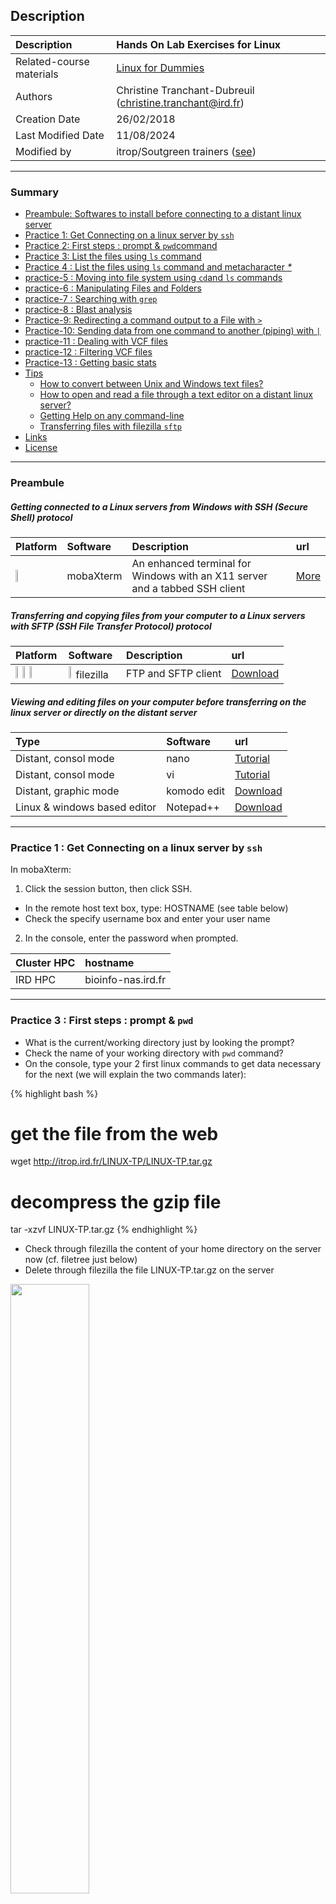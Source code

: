 ## Description

| Description              | Hands On Lab Exercises for Linux                                                                                    |
|:-------------------------|:--------------------------------------------------------------------------------------------------------------------|
| Related-course materials | [Linux for Dummies](https://github.com/CIBiG-wave/cibig-wave.github.io/blob/gh-pages/docs/course_materials/LINUX1/) |
| Authors                  | Christine Tranchant-Dubreuil (christine.tranchant@ird.fr)                                                           |
| Creation Date            | 26/02/2018                                                                                                          |
| Last Modified Date       | 11/08/2024                                                                                                          |
| Modified by              | itrop/Soutgreen trainers ([see](https://southgreenplatform.github.io/trainings/linux/linuxPractice/)) |              |

-----------------------

### Summary

<!-- TOC depthFrom:2 depthTo:2 withLinks:1 updateOnSave:1 orderedList:0 -->
* [Preambule: Softwares to install before connecting to a distant linux server ](#preambule)
* [Practice 1: Get Connecting on a linux server by `ssh`](#practice-2)
* [Practice 2: First steps : prompt & `pwd`command](#practice-3)
* [Practice 3: List the files using `ls` command](#practice-4)
* [Practice 4 : List the files using `ls` command and metacharacter _*_](#practice-5)
* [practice-5 : Moving into file system using `cd`and `ls` commands](#practice-6)
* [practice-6 : Manipulating Files and Folders](#practice-7)
* [practice-7 : Searching with `grep`](#practice-8)
* [practice-8 : Blast analysis](#practice-9)
* [Practice-9: Redirecting a command output to a File with `>`](#practice-10)
* [Practice-10: Sending data from one command to another (piping) with `|`](#practice-11)
* [practice-11 : Dealing with VCF files](#practice-12)
* [practice-12 : Filtering VCF files](#practice-13)
* [Practice-13 : Getting basic stats](#practice-14)
* [Tips](#tips)
  - [How to convert between Unix and Windows text files?](#convertFileFormat)
  - [How to open and read a file through a text editor on a distant linux server?](#readFile)
  - [Getting Help on any command-line](#help)
  - [Transferring files with filezilla `sftp`](#practice-1)
* [Links](#links)
* [License](#license)


-----------------------

<a name="preambule"></a>
### Preambule


##### Getting connected to a Linux servers from Windows with SSH (Secure Shell) protocol

| Platform                                                              | Software  | Description | url |
|:----------------------------------------------------------------------| :------------- | :------------- | :------------- |
| <img width="10%" class="img-responsive" src="img/osWin.png"/> | mobaXterm |An enhanced terminal for Windows with an X11 server and a tabbed SSH client | [More](https://mobaxterm.mobatek.net/) |



##### Transferring and copying files from your computer to a Linux servers with SFTP (SSH File Transfer Protocol) protocol

| Platform                                                                                                                                                                                     | Software  | Description | url |
|:---------------------------------------------------------------------------------------------------------------------------------------------------------------------------------------------| :------------- | :------------- | :------------- |
| <img width="10%" class="img-responsive" src="img/osApple.png"/> <img width="10%" class="img-responsive" src="img/osLinux.png"/> <img width="10%" class="img-responsive" src="img/osWin.png"/>| <img width="10%" class="img-responsive" src="img/filezilla.png"/> filezilla |  FTP and SFTP client  | [Download](https://filezilla-project.org/download.php?type=client)  |


##### Viewing and editing files on your computer before transferring on the linux server or directly on the distant server

| Type | Software  | url |
| :------------- | :------------- | :------------- |
| Distant, consol mode |  nano | [Tutorial](http://www.howtogeek.com/howto/42980/) |  
| Distant, consol mode |  vi | [Tutorial](https://www.washington.edu/computing/unix/vi.html)  |  
| Distant, graphic mode| komodo edit | [Download](https://www.activestate.com/komodo-ide/downloads/edit) |
| Linux & windows based editor | Notepad++ | [Download](https://notepad-plus-plus.org/download/v7.5.5.html) |

-----------------------


<a name="practice-2"></a>
### Practice 1 : Get Connecting on a linux server by `ssh`

In mobaXterm:
1. Click the session button, then click SSH.
  * In the remote host text box, type: HOSTNAME (see table below)
  * Check the specify username box and enter your user name
2. In the console, enter the password when prompted.


| Cluster HPC | hostname| 
| :------------- | :------------- | 
| IRD HPC |  bioinfo-nas.ird.fr | 

-----------------------

<a name="practice-3"></a>
###  Practice 3 : First steps : prompt & `pwd`

* What is the current/working directory just by looking the prompt?
* Check the name of your working directory with `pwd` command?
* On the console, type your 2 first linux commands to get data necessary for the next (we will explain the two commands later):

{% highlight bash %}
# get the file from the web
wget http://itrop.ird.fr/LINUX-TP/LINUX-TP.tar.gz

# decompress the gzip file
tar -xzvf LINUX-TP.tar.gz
{% endhighlight %}

* Check through filezilla the content of your home directory on the server now (cf. filetree just below)
* Delete through filezilla the file LINUX-TP.tar.gz on the server

<img width="50%" class="img-responsive" src="img/arbo-1.png"/>

-----------------------

<a name="practice-4"></a>
### Practice 4 : List the files using `ls` command

* List the content of your home directory
* List the content of the directory `Fasta` by using its absolute path in first then its relative path - `ls` command
* List the content of the directory `Data` with the `ls` command and the option `-R`
* List the content of the directory `Bank` with the `ls` command and the option `-al` or `-a -l`

-----------------------

<a name="practice-5"></a>
### Practice 5 : List the files using `ls` command and metacharacter _*_

* List the content of the directory `T-coffee`. Are there only fasta files ? - `ls` command
* List only the files starting by sample (in the directory `T-coffee` ) -  `ls` command & _*_
* List only the files with the fasta extension (in the directory `T-coffee` ) -  `ls` command & _*_

-----------------------

<a name="practice-6"></a>
### Practice 6 : Moving into file system using `cd` and `ls` command

* Go to the directory `Script` and check in the prompt you have correctly changed your working directory (`pwd`).
* List the dir content with `ls`.
* Go to the `Fasta` directory using `../`
* Go to the `Fastq` directory . From  this directory, and without any change in your working dir, list what's in `samBam` directory
* List `vcf`directory using -R option. What is there in this dir ?
* Come back to the home directory.

---
**NOTE**

Test the command `tree`

<details>

{% highlight bash %}
[tranchant@node6 LINUX-TP]$ tree
.
├── AllEst.fasta
├── Bank
│   ├── referenceArcad.fasta
│   ├── referenceIrigin.dict
│   ├── referenceIrigin.fasta
│   ├── referenceIrigin.fasta.fai
│   ├── referencePindelChr1.fasta
│   ├── referencePindelChr1.fasta.fai
│   ├── referenceRnaseq.fa
│   └── referenceRnaseqGFF.gff3
├── Data
│   ├── fastq
│   │   ├── assembly
│   │   │   ├── ebolaAssembly
│   │   │   │   ├── ebola1.fastq
│   │   │   │   ├── ebola1.fq
│   │   │   │   ├── ebola2.fastq
│   │   │   │   └── ebola2.fq
│   │   │   └── pairedOneIndivuPacaya
│   │   │       ├── g02L5Mapped_R1.fq
│   │   │       └── g02L5Mapped_R2.fq
...
│   │   ├── tlara_tRNA_aln10.output.gz
│   │   ├── tlara_tRNA_aln50.output.gz
│   │   ├── tlara_tRNA_aln51.output.gz
│   │   ├── two_profiles.template_file
│   │   └── x.gz
│   └── vcf
│       ├── duplicVCF
│       │   ├── smallDuplic-filtered.vcf
│       │   └── smallDuplic.vcf
│       ├── singleVCF
│       │   └── GATKVARIANTFILTRATION.vcf
│       ├── testsnmf.geno
│       ├── vcfForRecalibration
│       │   └── control.vcf
│       └── vcfForSNiPlay
│           └── testsnmf.vcf
├── Fasta
│   ├── C_AllContigs.fasta
│   ├── contig_tgicl.fasta
│   ├── enterobacteries.fasta
│   ├── sequence.fasta
│   └── uniprot_sprot.fasta
├── Script
│   ├── array.pl
│   ├── codon_usage.pl
│   ├── hash.pl
│   ├── helloWorld.pl
│   ├── loops-for.pl
│   ├── matching.pl
│   ├── readFasta.pl
│   ├── retrieve-accession.pl
│   ├── sorting-array.pl
│   ├── string-array.pl
│   └── transliterate.pl
└── transcritsAssembly.fasta

29 directories, 253 files
[tranchant@node6 LINUX-TP]$ 
{% endhighlight %}

</details>
---

-----------------------

<a name="practice-7"></a>
### Practice 7 : Manipulating Files and Folders

We will prepare our blast analysis performed after by creating directory and moving files as showing in the image just below :
<img width="50%" class="img-responsive" src="img/arbo-2.png"/>

* Create a subdirectory called `BlastAnalysis` in the directory `LINUX_TP` with the `mkdir` command.
* Move `transcritsAssembly.fasta` into this new directory with the `mv` command.
* List the content of `LINUX-TP` and `BlastAnalysis` with the `ls` command.
* Copy `AllEst.fasta` in  the directory `Bank` with the `cp` command.
* List the content of the `LINUX-TP` and `Bank` directories. What are the differences between mv and cp?
* Remove the file `AllEst.fasta` in the directory `LINUX-TP` with the `rm` command.
* Copy the whole directory `T-coffee` with the name `T-coffee-copy`into the directory `LINUX-TP`.
* After checking the content of the directory `LINUX-TP`, remove the directory `T-coffee-copy`. How to remove a directory ?
* Remove all the files into the director  `T-coffee-copy` with the `rm *` command.
* Remove the directory `T-coffee-copy`.




<a name="practice-8"></a>

### Practice 8 : Searching with `grep`

* Go on the following page : https://plants.ensembl.org/Oryza_sativa/Info/Index using your internet navigator
* Copy the url of the rice genome annotation file (gff format, all chromosomes) that we will use to download the file directly on the server
* Go to the `Bank` directory and type the following command :

{% highlight bash %}wget gff_url{% endhighlight %}

* After checking the content of your current directory, what have you done with the `wget`command?
* Decompress the gff with the command `gzip -d file.gz`
* Display the firsts and lasts lines of the gff file
* Print the lines with the word `gene` in the gff file
* Count the number of genes
* Search for the nbs-lrr genes
* Count lines without the word "putative" 

-----------------------

<a name="practice-9"></a>
### Practice 9 : Blast analysis

##### Connection to bioinfo-inter.ird.fr

Open another terminal or mobaxterm session but this time choose the bioinfo-inter.ird.fr server.

##### Preparing working environment 

Before launching your blast, you have to prepare your working environment (even if we will not use slurm) :
* go inside the directory /scratch2
* create a directory called 'formation_YOUR_ID' into the directory `/scratch2` and go into this new drectory
* download the archive with the data that will be used to perform a blast - `wget http://itrop.ird.fr/LINUX-TP/BlastAnalysis.tar.gz`
* decompress the gzip file `tar -xzvf BlastAnalysis.tar.gz`
* after listing the content of the current directory, remove the archive `BlastAnalysis.tar.gz`
* go inside the directory BlastAnalysis
* Load the module blast, we will use the program `makeblastdbcmd`to create a local `blast` database then the program `blastn`.
{% highlight bash %}module load bioinfo/blast/2.12.0+{% endhighlight %}

##### Creating a custom database with `makeblastdb`

As we use a custom database for the first time, if we have a fasta format file of these sequences we have to create a database from our fasta format file `AllEst.fasta` with the `makeblastdb` command.

* Go inside the `Bank` directory and list the content of this directory
* create a nucleotide database by typing:
{% highlight bash %}
makeblastdb -in AllEst.fasta -dbtype nucl -parse_seqids{% endhighlight %}

* List the content of the directory to check if the database has been indexed

##### BLASTing against our remote database

* Go inside the `blastAnalysis` directory
* print the blast manual -  `blastn -help`
* Perform  the blast by typing the following command, using transcritsAssembly.fasta as a query file: 
{% highlight bash %}blastn -query [fastaFile] -db [databaseFile] -out [resultFile]{% endhighlight %}
* Display the result file with the command `less`
* Perform the blast adding the option outfmt equals to 6 and display the result file

{% highlight bash %}blastn -query [fastaFile] -db [databaseFile] -outfmt [0-11] -out [resultFile]{% endhighlight %}

* Perform the blast adding the option -outfmt '6 qseqid sseqid pident length mismatch gapopen qstart qend sstart send evalue bitscore' 

{% highlight bash %} blastn -query [fastaFile] -db [databaseFile] -outfmt '6 qseqid sseqid pident length mismatch gapopen qstart qend sstart send evalue bitscore' -out [resultFile]{% endhighlight %}


####### Output formats

{% highlight bash %}
The flag for the output format is -outfmt followed by a number which denotes the format request :

0 = pairwise,
1 = query-anchored showing identities,
2 = query-anchored no identities,
3 = flat query-anchored, show identities,
4 = flat query-anchored, no identities,
5 = XML Blast output,
6 = tabular,
7 = tabular with comment lines,
8 = Text ASN.1,
9 = Binary ASN.1,
10 = Comma-separated values,
11 = BLAST archive format (ASN.1)
</pre>
{% endhighlight %}

#######  Output tabular format (6 or 7): one line per results splitted in 12 fields.

{% highlight bash %}
1. query id
2. subject id
3. percent identity
4. alignment length
5. number of mismatche-
6. number of gap openings
7. query start
8. query end
9. subject start
10. subject end
11. expect value
12. bit score
{% endhighlight %}


##### Parsing the results file
* Display  the  first  10  lines  of  the  file  - `head`
* Display  the  first  15  lines  of  the  file  - `head`
* Display  it  last  15  lines  - `tail`
* Count  the  number  of  line - `wc`
* Sort the lines using the second field (subject  id) by alphabetical order, ascending then descending   - `sort`
* Sort lines by e‐value (ascending) and by “alignment length” (descending) - `sort`
* Extract the first 4 fields - `cut`
* Extract query id, subject id, evalue, alignment length `cut`

-----------------------

<a name="practice-10"></a>
### Practice 10 : Redirecting a command output to a File with `>`
* Extract all ESTs identifiers and print them in the file ESTs_accession.list - `cut >`

-----------------------

<a name="practice-11"></a>
### Practice 11 :  Sending data from one command to another (piping) with `|`
* How many sequences contains the file transcritsAssembly.fasta ?
* How many sequences have a homology with EST sequences ? (TIPs: `cut` command with `sort -u` (uniq) or `uniq` command ))
* Extract ESTs sequences from database (or "bank") with `seqtk` by typing :

{% highlight bash %}
module load bioinfo/seqtk/1.3-r106
seqtk 
seqtk subseq
seqtk subseq [bank.fasta] [ests.id] | head
seqtk subseq [bank.fasta] [ests.id] > ests.fasta
{% endhighlight %}

{% highlight bash %}
ests.id the file containing the sequence names 
bank.fasta the file containig the sequences that we want to extract
{% endhighlight %}

* Count the number of sequences extracted - `grep ">" c `
* Get the help of theprogram `seqtk comp` - `seqtk comp`
* Run the program `seqtk comp` on your fasta file created just before

{% highlight bash %}
seqtk comp  FASTA_FILE | head
{% endhighlight %}

* Display only the accession and the length with the command `cut` directly from the output of the command `seqtk comp`
* What is the shorthest sequence (Accession and length)?
* What is the longuest sequence (Accession and length)?

-----------------------

<a name="practice-12"></a>
### Practice 12 : Dealing with vcf Files 

* List the content of the directory `/scratch2/VCF_LINUX`
* Before creating your directory `/scratch2/VCF_LINUX_FORMATIONX`, displays the amount of disk space available on the file system with the command `df`
* Create your directory the directory `/scratch2/VCF_LINUX_FORMATIONX`and go into it.
* Create a shortcut of the different vcf file in the directory `/scratch2/VCF_LINUX`  with the command `ln -s source_file myfile`

For example
{% highlight bash %}
ln -s /scratch2/VCF_LINUX_FORMATIONX/OgOb-all-MSU7-CHR6.GATKVARIANTFILTRATION.vcf.gz OgOb-all-MSU7-CHR6.GATKVARIANTFILTRATION.LINK.vcf.gz
{% endhighlight %}

Thus, OgOb-all-MSU7-CHR6.GATKVARIANTFILTRATION.LINK.vcf is the name of the new file containing the reference to the file named OgOb-all-MSU7-CHR6.GATKVARIANTFILTRATION.vcf.

* Repeat the same operation with the other vcf files
* List the content of the directory `VCF_LINUX_FORMATIONX` with `ls -l`
* Display the size of each vcf files in the directory `/scratch2/VCF_LINUX` then in your directory `/scratch2/VCF_LINUX_FORMATIONX` - `du`
* Display the size of the directory `/scratch2/VCF_LINUX` and the directory `/scratch2/VCF_LINUX_FORMATIONX` - `du`
* Displays the first lines of the vcf files - `zcat, head` commands
* Displays the last lines of the vcf files - `zcat, tail` commands
* Count the lines of the vcf files - `zcat, wc -l` command

-----------------------

<a name="practice-13"></a>
### Practice 13 :  Filtering VCF files `|` - `zgrep` 
To get some basics stats of the output VCF files, let's use linux command!
* How many polymorphisms were detected (Displaying all the lines which does not start with # / header lines) in the different vcf files ?
* How many polymorphisms were considered "good" after filtering steps by GATK VARIANTFILTRATION (ie marked `PASS`)?
* How many polyporphisms were considered "bad" and filtered out (Displaying all the lines without the `PASS` tag )?
* Save only the "good" polymorphisms detected that were considered "good" in a new file called `OgOb-all-MSU7-CHR6.GATKVARIANTFILTRATION.GOOD.vcf`
* Display the size of this new vcf files

-----------------------

<a name="practice-14"></a>
### Practice 14 : Getting basic stats
* Go into the directory `LINUX-TP/Data/fastq/pairedTwoIndividusGzippedIrigin` - `cd`
* List the directory content
* Run fastq-stats program ( [more](http://manpages.ubuntu.com/manpages/xenial/man1/fastq-stats.1.html) to get stats about the fastq file `irigin1_1.fastq.gz`
{% highlight bash %}
fastq-stats -D irigin1_1.fastq.gz
{% endhighlight %}
* BONUS :
Use a `for` loop to run fastq-stats with every fastq file in the directory
{% highlight bash %}
for file in *fastq; do 
  fastq-stats -D $file > $file.fastq-stats ; 
done;
{% endhighlight %}


-----------------------

<a name="tips"></a>
### Tips

<a name="convertFileFormat"></a>
##### How to convert between Unix and Windows text files?
The format of Windows and Unix text files differs slightly. In Windows, lines end with both the line feed and carriage return ASCII characters, but Unix uses only a line feed. As a consequence, some Windows applications will not show the line breaks in Unix-format files. Likewise, Unix programs may display the carriage returns in Windows text files with Ctrl-m (^M) characters at the end of each line.

There are many ways to solve this problem as using text file compatible, unix2dos / dos2unix command or vi to do the conversion. To use the two last ones, the files to convert must be on a Linux computer.

###### use notepad as file editor on windows

When using Unix files on Windows, it is useful to convert the line endings to display text files correclty in other Windows-based or linux-based editors.

In Notepad++: `Edit > EOL Conversion > Windows Format`

<img width="50%" class="img-responsive" src="img/tp-notepadUTF8.png"/>

###### `unix2dos` & `dos2unix`

<pre><code>
# Checking if my fileformat is dos
[tranchant@master0 ~]$ cat -v test.txt
jeidjzdjzd^M
djzoidjzedjzed^M
ndzndioezdnezd^M

# Converting from dos to linux format
[tranchant@master0 ~]$ dos2unix test.txt
dos2unix: converting file test.txt to Unix format ...
[tranchant@master0 ~]$ cat -v test.txt
jeidjzdjzd
djzoidjzedjzed
ndzndioezdnezd

# Converting from linux to dos format
[tranchant@master0 ~]$ unix2dos test.txt
unix2dos: converting file test.txt to DOS format ...
[tranchant@master0 ~]$ cat -v test.txt
jeidjzdjzd^M
djzoidjzedjzed^M
ndzndioezdnezd^M
[tranchant@master0 ~]$
</code></pre>

###### vi

* In vi, you can remove carriage return _^M _ characters with the following command: `:1,$s/^M//g`
* To input the _^M_ character, press _Ctrl-v_, and then press _Enter_ or _return_.
* In vim, use :`set ff=unix` to convert to Unix; use `:set ff=dos` to convert to Windows.

-----------------------

<a name="readFile"></a>
##### How to open and read a file through a text editor on a distant linux server?

###### vi
[Manual](https://www.washington.edu/computing/unix/vi.html/)

###### nano
[Manual](https://www.howtogeek.com/howto/42980/)

###### Komodo Edit

After installing Komodo Edit, open it and click on _Edit –> Preferences_
<img width="50%" class="img-responsive" src="img/tp-komodoEdit1.png"/>

Select Servers from the left and enter sftp account information, then save it.
<img width="50%" class="img-responsive" src="img/tp-komodoEdit2.png"/>

To edit a distant content, click on _File –> Open –> Remote File_
<img width="50%" class="img-responsive" src="img/tp-komodoEdit3.png"/>

-----------------------

<a name="help"></a>
#### Getting Help on any command-line

###### with the option `--help`
Virtually all commands understand the `-h` (or `--help`) option, which produces a short usage description of the command and its options.
<pre>
<code>
[tranchant@master0 ~]$ ls --help
Utilisation : ls [OPTION]... [FILE]...
Afficher des renseignements sur les FILEs (du répertoire actuel par défaut).
Trier les entrées alphabétiquement si aucune des options -cftuvSUX ou --sort
ne sont utilisées.

Les arguments obligatoires pour les options longues le sont aussi pour les
options courtes.
  -a, --all                  ne pas ignorer les entrées débutant par .
  -A, --almost-all           ne pas inclure . ou .. dans la liste
      --author               avec -l, afficher l'auteur de chaque fichier
  -b, --escape               afficher les caractères non graphiques avec des
                               protections selon le style C
      --block-size=SIZE      convertir les tailles en SIZE avant de les
                               afficher. Par exemple, « --block-size=M » affiche
                               les tailles en unités de 1 048 576 octets ;
                               consultez le format SIZE ci-dessous
  -B, --ignore-backups       ne pas inclure les entrées se terminant par ~ dans
                               la liste
  -c                         avec -lt : afficher et trier selon ctime (date de
                               dernière modification provenant des informations
                               d'état du fichier) ;
                               avec -l : afficher ctime et trier selon le nom ;
                               autrement : trier selon ctime
  -C                         afficher les noms en colonnes
      --color[=WHEN]         colorier la sortie ; par défaut, WHEN peut être
                               « never » (jamais), « auto » (automatique) ou
                               « always » (toujours, valeur par défaut) ; des
                               renseignements complémentaires sont ci-dessous
  -d, --directory            afficher les noms de répertoires, pas leur contenu
...

</code>
</pre>

###### with the `man` command
Every command and nearly every application in Linux has a man (manual) file, so finding such a file is as simple as typing man command to bring up a longer manual entry for the specified command.

<pre>
<code>
# Type man ls to display the related manual

LS(1)                                      Manuel de l'utilisateur Linux                                      LS(1)

NOM
       ls, dir, vdir - Afficher le contenu d'un répertoire

SYNOPSIS
       ls [options] [fichier...]
       dir [fichier...]
       vdir [fichier...]

       Options POSIX : [-CFRacdilqrtu1] [--]

       Options  GNU  (forme  courte)  :  [-1abcdfgiklmnopqrstuvwxABCDFGHLNQRSUX]  [-w  cols]  [-T  cols] [-I motif]
       [--full-time]  [--show-control-chars]   [--block-size=taille]   [--format={long,verbose,commas,across,verti‐
       cal,single-column}]       [--sort={none,time,size,extension}]       [--time={atime,access,use,ctime,status}]
       [--color[={none,auto,always}]] [--help] [--version] [--]

DESCRIPTION
       La commande ls affiche tout d'abord l'ensemble de ses arguments fichiers autres que des répertoires. Puis ls
       affiche  l'ensemble  des  fichiers  contenus  dans chaque répertoire indiqué. Si aucun argument autre qu'une
       option n'est fourni, l'argument « . » (répertoire en cours) est pris  par  défaut.  Avec  l'option  -d,  les
       répertoires  fournis  en argument ne sont pas considérés comme des répertoires (on affiche leurs noms et pas
       leurs contenus). Un fichier n'est affiché que si son nom ne commence pas par un point, ou si l'option -a est
       fournie.

       Chacune  des  listes  de fichiers (fichiers autres que des répertoires, et contenu de chaque répertoire) est
       triée séparément en fonction de la séquence d'ordre de la localisation en cours.  Lorsque  l'option  -l  est
       .....
</code>
</pre>

Some helpful tips for using the man command :
* `Arrow keys`: Move up and down the man file by using the arrow keys.
* `q`: Quit back to the command prompt by typing q.


-----------------------


<a name="practice-1"></a>
### Practice 1 : Transferring files with filezilla `sftp`


##### Download and install FileZilla


##### Open FileZilla and save the cluster adress into the site manager

<img width="50%" class="img-responsive" src="img/tp-filezilla1.png"/>

In the FileZilla menu, go to _File > Site Manager_. Then go through these 5 steps:

1. Click _New Site_.
2. Add a CUSTOM NAME for this site such as IRD_HPC.
3. Add the HOSTNAME (see table below).
4. Set the Logon Type to "Normal" and insert your username and password used to connect on the IRD HPC
5. Press the "Connect" button.

| Cluster HPC | hostname| 
| :------------- | :------------- | 
| IRD HPC |  bioinfo-nas.ird.fr | 


##### Transferring files

<img width="50%" class="img-responsive" src="img/tp-filezilla2.png"/>

1. From your computer to the cluster : click and drag an text file item from the left to the right column
2. From the cluster to your computer : click and drag an text file item from he right  to the left column



-----------------------

### Links
<a name="links"></a>

* Related courses : [Linux for Dummies](https://)
* Tutorials : [Linux Command-Line Cheat Sheet](https://)

-----------------------

### License
<a name="license"></a>

<div>
The resource material is licensed under the Creative Commons Attribution 4.0 International License (<a href="http://creativecommons.org/licenses/by-nc-sa/4.0/">here</a>).
<center><img width="25%" class="img-responsive" src="http://creativecommons.org.nz/wp-content/uploads/2012/05/by-nc-sa1.png"/>
</center>
</div>